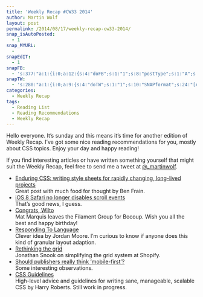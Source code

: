 ```yaml
---
title: 'Weekly Recap #CW33 2014'
author: Martin Wolf
layout: post
permalink: /2014/08/17/weekly-recap-cw33-2014/
snap_isAutoPosted:
  - 1
snap_MYURL:
  - 
snapEdIT:
  - 1
snapFB:
  - 's:377:"a:1:{i:0;a:12:{s:4:"doFB";s:1:"1";s:8:"postType";s:1:"A";s:10:"AttachPost";s:1:"2";s:10:"SNAPformat";s:35:"New post on MartinWolf.org: %TITLE%";s:9:"isAutoImg";s:1:"A";s:8:"imgToUse";s:0:"";s:9:"isAutoURL";s:1:"A";s:8:"urlToUse";s:0:"";s:11:"isPrePosted";s:1:"1";s:8:"isPosted";s:1:"1";s:4:"pgID";s:31:"711305895599362_750777001652251";s:5:"pDate";s:19:"2014-08-17 09:49:42";}}";'
snapTW:
  - 's:280:"a:1:{i:0;a:9:{s:4:"doTW";s:1:"1";s:10:"SNAPformat";s:24:"[Article] %TITLE%: %URL%";s:8:"attchImg";s:1:"0";s:9:"isAutoImg";s:1:"A";s:8:"imgToUse";s:0:"";s:11:"isPrePosted";s:1:"1";s:8:"isPosted";s:1:"1";s:4:"pgID";s:18:"500942540426969088";s:5:"pDate";s:19:"2014-08-17 09:49:43";}}";'
categories:
  - Weekly Recap
tags:
  - Reading List
  - Reading Recommendations
  - Weekly Recap
---
```

Hello everyone. It&#8217;s sunday and this means it&#8217;s time for another edition of Weekly Recap. I&#8217;ve got some nice reading recommendations for you, mostly about CSS topics. Enjoy your day and happy reading!

If you find interesting articles or have written something yourself that might suit the Weekly Recap, feel free to send me a tweet at [@_martinwolf][1].

<!--more-->

  * [Enduring CSS: writing style sheets for rapidly changing, long-lived projects][2]  
    Great post with much food for thought by Ben Frain.
  * [iOS 8 Safari no longer disables scroll events][3]  
    That&#8217;s good news, I guess.
  * [Congrats, Wilto][4]  
    Mat Marquis leaves the Filament Group for Bocoup. Wish you all the best and happy birthday!
  * [Responding To Language][5]  
    Clever idea by Jordan Moore. I&#8217;m curious to know if anyone does this kind of granular layout adaption.
  * [Rethinking the grid][6]  
    Jonathan Snook on simplifying the grid system at Shopify.
  * [Should publishers really think ‘mobile-first’?][7]  
    Some interesting observations.
  * [CSS Guidelines][8]  
    High-level advice and guidelines for writing sane, manageable, scalable CSS by Harry Roberts. Still work in progress.

 [1]: http://twitter.com/_martinwolf
 [2]: http://benfrain.com/enduring-css-writing-style-sheets-rapidly-changing-long-lived-projects/
 [3]: https://news.layervault.com/stories/30925-ios-8-safari-no-longer-disables-scroll-events
 [4]: http://filamentgroup.com/lab/wilto.html
 [5]: http://www.jordanm.co.uk/post/44359705696/responding-to-language
 [6]: http://snook.ca/archives/html_and_css/rethinking-the-grid
 [7]: http://digiday.com/publishers/what-publishers-get-wrong-about-mobile-first/
 [8]: http://cssguidelin.es